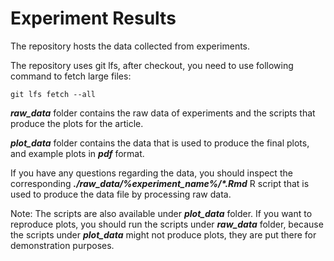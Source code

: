 # Experiment Results
The repository hosts the data collected from experiments.

The repository uses git lfs, after checkout, you need to use following command to fetch large files:

```git lfs fetch --all```

***raw_data*** folder contains the raw data of experiments and the scripts that produce the plots for the article.


***plot_data*** folder contains the data that is used to produce the final plots, and example plots in ***pdf*** format.


If you have any questions regarding the data, you should inspect the corresponding ***./raw_data/%experiment_name%/\*.Rmd***  R script that is used to produce the data file by processing raw data.

Note: The scripts are also available under ***plot_data*** folder. If you want to reproduce plots, you should run the scripts under ***raw_data*** folder, because the scripts under ***plot_data*** might not produce plots, they are put there for demonstration purposes.